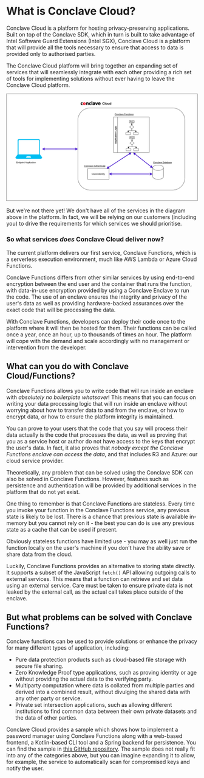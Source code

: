 # What is Conclave Cloud?
Conclave Cloud is a platform for hosting privacy-preserving applications. Built
on top of the Conclave SDK, which in turn is built to take advantage of Intel
Software Guard Extensions (Intel SGX), Conclave Cloud is a platform that will
provide all the tools necessary to ensure that access to data is provided only
to authorised parties.

The Conclave Cloud platform will bring together an expanding set of services
that will seamlessly integrate with each other providing a rich set of tools for
implementing solutions without ever having to leave the Conclave Cloud platform.

![](assets/ImmersiveEcosystem-CCL.drawio.png)

But we're not there yet! We don't have all of the services in the diagram above
in the platform. In fact, we will be relying on our customers (including you) to
drive the requirements for which services we should prioritise.

### So what services _does_ Conclave Cloud deliver now?
The current platform delivers our first service, Conclave Functions, which is a
serverless execution environment, much like AWS Lambda or Azure Cloud Functions.

Conclave Functions differs from other similar services by using end-to-end
encryption between the end user and the container that runs the function, with
data-in-use encryption provided by using a Conclave Enclave to run the code. The
use of an enclave ensures the integrity and privacy of the user's data as well
as providing hardware-backed assurances over the exact code that will be
processing the data.

With Conclave Functions, developers can deploy their code once to the platform
where it will then be hosted for them. Their functions can be called once a
year, once an hour, up to thousands of times an hour. The platform will cope
with the demand and scale accordingly with no management or intervention from
the developer.

## What can you do with Conclave Cloud/Functions?
Conclave Functions allows you to write code that will run inside an enclave with
_absolutely no boilerplate whatsover_! This means that you can focus on writing
your data processing logic that will run inside an enclave without worrying
about how to transfer data to and from the enclave, or how to encrypt data, or
how to ensure the platform integrity is maintained.

You can prove to your users that the code that you say will process their data
actually is the code that processes the data, as well as proving that you as a
service host or author do not have access to the keys that encrypt the user's
data. In fact, it also proves that _nobody except the Conclave Functions enclave
can access the data_, and that includes R3 and Azure: our cloud service
provider.

Theoretically, any problem that can be solved using the Conclave SDK can also be
solved in Conclave Functions. However, features such as persistence and
authentication will be provided by additional services in the platform that do
not yet exist.

One thing to remember is that Conclave Functions are stateless. Every time you
invoke your function in the Conclave Functions service, any previous state is
likely to be lost. There is a chance that previous state is available in-memory
but you cannot rely on it - the best you can do is use any previous state as a
cache that can be used if present.

Obviously stateless functions have limited use - you may as well just run the function
locally on the user's machine if you don't have the ability save or share data
from the cloud.

Luckily, Conclave Functions provides an alternative to storing state directly.
It supports a subset of the JavaScript `fetch()` API allowing outgoing calls to
external services. This means that a function can retrieve and set data using an
external service. Care must be taken to ensure private data is not leaked by the
external call, as the actual call takes place outside of the enclave.

## But what problems can be solved with Conclave Functions?
Conclave functions can be used to provide solutions or enhance the privacy for
many different types of application, including:

* Pure data protection products such as cloud-based file storage with secure
  file sharing.
* Zero Knowledge Proof type applications, such as proving identity or age
  without providing the actual data to the verifying party.
* Multiparty computation where data is collated from multiple parties and
  derived into a combined result, without divulging the shared data with any
  other party or service.
* Private set intersection applications, such as allowing different
  institutions to find common data between their own private datasets and the
  data of other parties.

Conclave Cloud provides a sample which shows how to implement a password manager
using Conclave Functions along with a web-based frontend, a Kotlin-based CLI
tool and a Spring backend for persistence. You can find the sample in [this
GitHub repository](https://github.com/R3Conclave/ccl-sample-conclavepass). The
sample does not really fit into any of the categories above, but you can imagine
expanding it to allow, for example, the service to automatically scan for
compromised keys and notify the user.